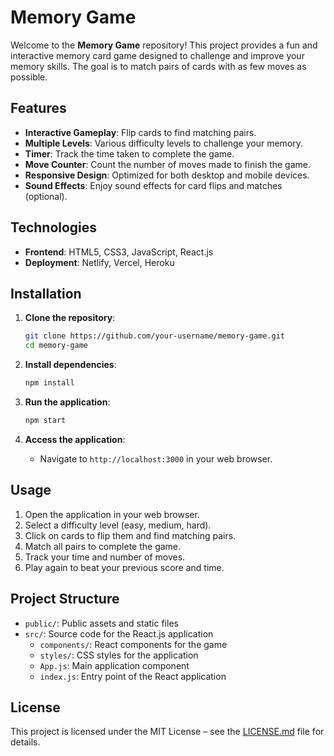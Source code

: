 # Memory Game

Welcome to the **Memory Game** repository! This project provides a fun and interactive memory card game designed to challenge and improve your memory skills. The goal is to match pairs of cards with as few moves as possible.

## Features

- **Interactive Gameplay**: Flip cards to find matching pairs.
- **Multiple Levels**: Various difficulty levels to challenge your memory.
- **Timer**: Track the time taken to complete the game.
- **Move Counter**: Count the number of moves made to finish the game.
- **Responsive Design**: Optimized for both desktop and mobile devices.
- **Sound Effects**: Enjoy sound effects for card flips and matches (optional).

## Technologies

- **Frontend**: HTML5, CSS3, JavaScript, React.js
- **Deployment**: Netlify, Vercel, Heroku

## Installation

1. **Clone the repository**:
   ```bash
   git clone https://github.com/your-username/memory-game.git
   cd memory-game
   ```

2. **Install dependencies**:
   ```bash
   npm install
   ```

3. **Run the application**:
   ```bash
   npm start
   ```

4. **Access the application**:
   - Navigate to `http://localhost:3000` in your web browser.

## Usage

1. Open the application in your web browser.
2. Select a difficulty level (easy, medium, hard).
3. Click on cards to flip them and find matching pairs.
4. Match all pairs to complete the game.
5. Track your time and number of moves.
6. Play again to beat your previous score and time.

## Project Structure

- `public/`: Public assets and static files
- `src/`: Source code for the React.js application
  - `components/`: React components for the game
  - `styles/`: CSS styles for the application
  - `App.js`: Main application component
  - `index.js`: Entry point of the React application

## License

This project is licensed under the MIT License – see the [LICENSE.md](LICENSE.md) file for details.
